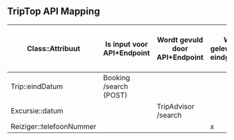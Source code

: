 ## TripTop API Mapping

| Class::Attribuut         | Is input voor API+Endpoint | Wordt gevuld door API+Endpoint | Wordt geleverd door eindgebruiker | Moet worden opgeslagen in de applicatie |
|--------------------------|----------------------------|--------------------------------|-----------------------------------|-----------------------------------------|
| Trip::eindDatum          | Booking /search (POST)     |                                |                                   |                                         |
| Excursie::datum          |                            | TripAdvisor /search            |                                   |                                         |
| Reiziger::telefoonNummer |                            |                                | x                                 | x                                       |